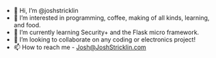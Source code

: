 - 👋 Hi, I’m @joshstricklin
- 👀 I’m interested in programming, coffee, making of all kinds, learning, and food.
- 🌱 I’m currently learning Security+ and the Flask micro framework.
- 💞️ I’m looking to collaborate on any coding or electronics project!
- 📫 How to reach me - Josh@JoshStricklin.com

<!---
joshstricklin/joshstricklin is a ✨ special ✨ repository because its `README.md` (this file) appears on your GitHub profile.
You can click the Preview link to take a look at your changes.
--->
